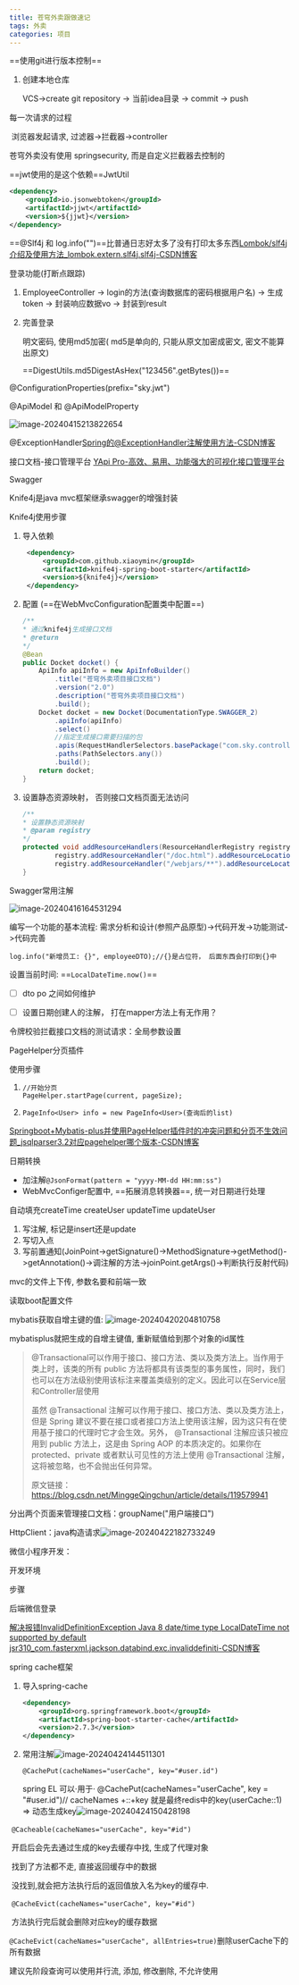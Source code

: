 ```yaml
---
title: 苍穹外卖跟做速记
tags: 外卖
categories: 项目
---
```


==使用git进行版本控制==

1. 创建本地仓库

   VCS->create git repository -> 当前idea目录 -> commit -> push



每一次请求的过程

​	浏览器发起请求, 过滤器->拦截器->controller



苍穹外卖没有使用 springsecurity, 而是自定义拦截器去控制的

==jwt使用的是这个依赖==JwtUtil

```xml
<dependency>
	<groupId>io.jsonwebtoken</groupId>
	<artifactId>jjwt</artifactId>
	<version>${jjwt}</version>
</dependency>
```



==@Slf4j 和 log.info("")==比普通日志好太多了没有打印太多东西[Lombok/slf4j介绍及使用方法_lombok.extern.slf4j.slf4j-CSDN博客](https://blog.csdn.net/qq_40435659/article/details/114370663)



登录功能(打断点跟踪)

1. EmployeeController -> login的方法(查询数据库的密码根据用户名) -> 生成token -> 封装响应数据vo -> 封装到result

2. 完善登录

   明文密码, 使用md5加密( md5是单向的, 只能从原文加密成密文, 密文不能算出原文)
   
   ==DigestUtils.md5DigestAsHex("123456".getBytes())==



@ConfigurationProperties(prefix="sky.jwt")

@ApiModel 和 @ApiModelProperty



![image-20240415213822654](./笔记/image-20240415213822654.png)

@ExceptionHandler[Spring的@ExceptionHandler注解使用方法-CSDN博客](https://blog.csdn.net/lkforce/article/details/98494922)



接口文档-接口管理平台 [YApi Pro-高效、易用、功能强大的可视化接口管理平台](https://yapi.pro/group/306676)



Swagger

Knife4j是java mvc框架继承swagger的增强封装

Knife4j使用步骤

1. 导入依赖

   ```xml
    <dependency>
    	<groupId>com.github.xiaoymin</groupId>
    	<artifactId>knife4j-spring-boot-starter</artifactId>
    	<version>${knife4j}</version>
    </dependency>
   ```

2. 配置 (==在WebMvcConfiguration配置类中配置==)

   ```java
   /**
   * 通过knife4j生成接口文档
   * @return
   */
   @Bean
   public Docket docket() {
       ApiInfo apiInfo = new ApiInfoBuilder()
           .title("苍穹外卖项目接口文档")
           .version("2.0")
           .description("苍穹外卖项目接口文档")
           .build();
       Docket docket = new Docket(DocumentationType.SWAGGER_2)
           .apiInfo(apiInfo)
           .select()
           //指定生成接口需要扫描的包
           .apis(RequestHandlerSelectors.basePackage("com.sky.controller"))
           .paths(PathSelectors.any())
           .build();
       return docket;
   }
   ```

3. 设置静态资源映射， 否则接口文档页面无法访问

   ```java
   /**
   * 设置静态资源映射
   * @param registry
   */
   protected void addResourceHandlers(ResourceHandlerRegistry registry) {
           registry.addResourceHandler("/doc.html").addResourceLocations("classpath:/META-INF/resources/");
           registry.addResourceHandler("/webjars/**").addResourceLocations("classpath:/META-INF/resources/webjars/");
   }
   ```

Swagger常用注解

![image-20240416164531294](./笔记/image-20240416164531294.png)



编写一个功能的基本流程: 需求分析和设计(参照产品原型)->代码开发->功能测试->代码完善



```
log.info("新增员工: {}", employeeDTO);//{}是占位符， 后面东西会打印到{}中
```



设置当前时间: ==`LocalDateTime.now()`==



- [ ] dto po 之间如何维护

- [ ] 设置日期创建人的注解， 打在mapper方法上有无作用？



令牌校验拦截接口文档的测试请求：全局参数设置



PageHelper分页插件

使用步骤

1. ```
   //开始分页
   PageHelper.startPage(current, pageSize);
   ```

2. ```
   PageInfo<User> info = new PageInfo<User>(查询后的list)
   ```

[Springboot+Mybatis-plus并使用PageHelper插件时的冲突问题和分页不生效问题_jsqlparser3.2对应pagehelper哪个版本-CSDN博客](https://blog.csdn.net/weixin_46247788/article/details/117364612)



日期转换

- 加注解`@JsonFormat(pattern = "yyyy-MM-dd HH:mm:ss")`
- WebMvcConfiger配置中, ==拓展消息转换器==, 统一对日期进行处理



自动填充createTime createUser updateTime updateUser

1. 写注解, 标记是insert还是update
2. 写切入点
3. 写前置通知(JoinPoint->getSignature()->MethodSignature->getMethod()->getAnnotation()->调注解的方法->joinPoint.getArgs()->判断执行反射代码)



mvc的文件上下传, 参数名要和前端一致



读取boot配置文件



mybatis获取自增主键的值: ![image-20240420204810758](./笔记/image-20240420204810758.png)

mybatisplus就把生成的自增主键值, 重新赋值给到那个对象的id属性



>@Transactional可以作用于接口、接口方法、类以及类方法上。当作用于类上时，该类的所有 public 方法将都具有该类型的事务属性，同时，我们也可以在方法级别使用该标注来覆盖类级别的定义。因此可以在Service层和Controller层使用
>
>虽然 @Transactional 注解可以作用于接口、接口方法、类以及类方法上，但是 Spring 建议不要在接口或者接口方法上使用该注解，因为这只有在使用基于接口的代理时它才会生效。另外， @Transactional 注解应该只被应用到 public 方法上，这是由 Spring AOP 的本质决定的。如果你在 protected、private 或者默认可见性的方法上使用 @Transactional 注解，这将被忽略，也不会抛出任何异常。
>
>原文链接：https://blog.csdn.net/MinggeQingchun/article/details/119579941



分出两个页面来管理接口文档：groupName("用户端接口")



HttpClient：java构造请求![image-20240422182733249](./笔记/image-20240422182733249.png)



微信小程序开发：

开发环境

步骤



后端微信登录



[解决报错InvalidDefinitionException Java 8 date/time type LocalDateTime not supported by default jsr310_com.fasterxml.jackson.databind.exc.invaliddefiniti-CSDN博客](https://blog.csdn.net/HO1_K/article/details/129675462)



spring cache框架

1. 导入spring-cache

   ```xml
   <dependency>
       <groupId>org.springframework.boot</groupId>
       <artifactId>spring-boot-starter-cache</artifactId>
       <version>2.7.3</version>
   </dependency>
   ```

2. 常用注解![image-20240424144511301](./笔记/image-20240424144511301.png)

   `@CachePut(cacheNames="userCache", key="#user.id")`

   spring EL 可以·用于· @CachePut(cacheNames="userCache", key = "#user.id")// cacheNames +::+key 就是最终redis中的key(userCache::1) => 动态生成key![image-20240424150428198](./笔记/image-20240424150428198.png)

​    `@Cacheable(cacheNames="userCache", key="#id")`

​    开启后会先去通过生成的key去缓存中找, 生成了代理对象

​	找到了方法都不走, 直接返回缓存中的数据 

​	没找到,就会把方法执行后的返回值放入名为key的缓存中.

​    `@CacheEvict(cacheNames="userCache", key="#id")`

​    方法执行完后就会删除对应key的缓存数据

​	`@CacheEvict(cacheNames="userCache", allEntries=true)`删除userCache下的所有数据



建议先阶段查询可以使用并行流, 添加, 修改删除, 不允许使用
